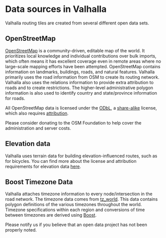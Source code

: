 # Data sources in Valhalla
Valhalla routing tiles are created from several different open data sets.

## OpenStreetMap

[OpenStreetMap](https://www.openstreetmap.org/) is a community-driven, editable map of the world. It prioritizes local knowledge and individual contributions over bulk imports, which often means it has excellent coverage even in remote areas where no large-scale mapping efforts have been attempted. OpenStreetMap contains information on landmarks, buildings, roads, and natural features. Valhalla primarily uses the road information from OSM to create its routing network. Valhalla also uses the relations information to provide extra attribution to roads and to create restrictions. The higher-level administrative polygon information is also used to identify country and state/province information for roads.

All OpenStreetMap data is licensed under the [ODbL](http://opendatacommons.org/licenses/odbl/), a [share-alike](https://en.wikipedia.org/wiki/Share-alike) license, which also requires [attribution](https://wiki.osmfoundation.org/wiki/Licence/Attribution_Guidelines).

Please consider donating to the OSM Foundation to help cover the administration and server costs.

## Elevation data

Valhalla uses terrain data for building elevation-influenced routes, such as for bicycles. You can find more about the license and attribution requirements for elevation data [here](https://github.com/tilezen/joerd/blob/master/docs/attribution.md).

## Boost Timezone Data

Valhalla attaches timezone information to every node/intersection in the road network. The timezone data comes from [tz_world](http://efele.net/maps/tz/world/). This data contains polygon definitions of the various timezones throughout the world. Timezone specifications within each region and conversions of time between timezones are derived using [Boost](http://www.boost.org/users/license.html).

Please notify us if you believe that an open data project has not been properly noted.
